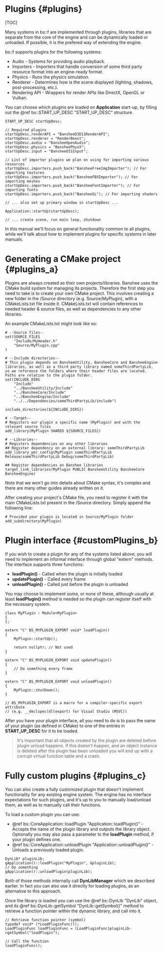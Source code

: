 Plugins						{#plugins}
===============
[TOC]

Many systems in bs::f are implemented through plugins, libraries that are separate from the core of the engine and can be dynamically loaded or unloaded. If possible, it is the prefered way of extending the engine.

bs::f supports plugins for the following systems:
 - Audio - Systems for providing audio playback.
 - Importers - Importers that handle conversion of some third party resource format into an engine-ready format.
 - Physics - Runs the physics simulation.
 - Renderer - Determines how is the scene displayed (lighting, shadows, post-processing, etc.). 
 - Rendering API - Wrappers for render APIs like DirectX, OpenGL or Vulkan.
 
You can choose which plugins are loaded on **Application** start-up, by filling out the @ref bs::START_UP_DESC "START_UP_DESC" structure.

~~~~~~~~~~~~~{.cpp}
START_UP_DESC startUpDesc;

// Required plugins
startUpDesc.renderAPI = "BansheeD3D11RenderAPI";
startUpDesc.renderer = "RenderBeast";
startUpDesc.audio = "BansheeOpenAudio";
startUpDesc.physics = "BansheePhysX";
startUpDesc.input = "BansheeOISInput";

// List of importer plugins we plan on using for importing various resources
startUpDesc.importers.push_back("BansheeFreeImgImporter"); // For importing textures
startUpDesc.importers.push_back("BansheeFBXImporter"); // For importing meshes
startUpDesc.importers.push_back("BansheeFontImporter"); // For importing fonts
startUpDesc.importers.push_back("BansheeSL"); // For importing shaders

// ... also set up primary window in startUpDesc ...

Application::startUp(startUpDesc);

// ... create scene, run main loop, shutdown
~~~~~~~~~~~~~ 
 
In this manual we'll focus on general functionality common to all plugins, while we'll talk about how to implement plugins for specific systems in later manuals. 

# Generating a CMake project {#plugins_a}
Plugins are always created as their own projects/libraries. Banshee uses the CMake build system for managing its projects. Therefore the first step you need to take is to create your own CMake project. This involves creating a new folder in the /Source directory (e.g. Source/MyPlugin), with a CMakeLists.txt file inside it. CMakeLists.txt will contain references to needed header & source files, as well as dependencies to any other libraries. 
 
An example CMakeLists.txt might look like so:
~~~~~~~~~~~~~
# --Source files--
set(SOURCE_FILES
	"Include/MyHeader.h"
	"Source/MyPlugin.cpp"	
)

# --Include directories--
# This plugin depends on BansheeUtility, BansheeCore and BansheeEngine libraries, as well as a third party library named someThirdPartyLib, so we reference the folders where their header files are located. Paths are relative to the plugin folder.
set(INCLUDE_DIRS
	"Include" 
	"../BansheeUtility/Include" 
	"../BansheeCore/Include"
	"../BansheeEngine/Include"
	"../../Dependencies/someThirdPartyLib/include")

include_directories(${INCLUDE_DIRS})	
	
# --Target--
# Registers our plugin a specific name (MyPlugin) and with the relevant source files
add_library(MyPlugin SHARED ${SOURCE_FILES})

# --Libraries--
# Registers dependencies on any other libraries
## Register dependency on an external library: someThirdPartyLib
add_library_per_config(MyPlugin someThirdPartyLib Release/someThirdPartyLib Debug/someThirdPartyLib)

## Register dependencies on Banshee libraries
target_link_libraries(MyPlugin PUBLIC BansheeUtility BansheeCore BansheeEngine)
~~~~~~~~~~~~~

Note that we won't go into details about CMake syntax, it's complex and there are many other guides already written on it.

After creating your project's CMake file, you need to register it with the main CMakeLists.txt present in the /Source directory. Simply append the following line:
~~~~~~~~~~~~~
# Provided your plugin is located in Source/MyPlugin folder
add_subdirectory(MyPlugin)
~~~~~~~~~~~~~

# Plugin interface {#customPlugins_b}
If you wish to create a plugin for any of the systems listed above, you will need to implement an informal interface through global "extern" methods. The interface supports three functions:
 - **loadPlugin()** - Called when the plugin is initially loaded
 - **updatePlugin()** - Called every frame
 - **unloadPlugin()** - Called just before the plugin is unloaded
 
You may choose to implement some, or none of these, although usually at least **loadPlugin()** method is needed so the plugin can register itself with the necessary system.
~~~~~~~~~~~~~{.cpp}
class MyPlugin : Module<MyPlugin>
{
};

extern "C" BS_MYPLUGIN_EXPORT void* loadPlugin()
{
	MyPlugin::startUp();

	return nullptr; // Not used
}

extern "C" BS_MYPLUGIN_EXPORT void updatePlugin()
{
	// Do something every frame
}

extern "C" BS_MYPLUGIN_EXPORT void unloadPlugin()
{
	MyPlugin::shutDown();
}

// BS_MYPLUGIN_EXPORT is a macro for a compiler-specific export attribute
// (e.g. __declspec(dllexport) for Visual Studio (MSVC))
~~~~~~~~~~~~~

After you have your plugin interface, all you need to do is to pass the name of your plugin (as defined in CMake) to one of the entries in **START_UP_DESC** for it to be loaded.

> It's important that all objects created by the plugin are deleted before plugin unload happens. If this doesn't happen, and an object instance is deleted after the plugin has been unloaded you will end up with a corrupt virtual function table and a crash. 

# Fully custom plugins {#plugins_c}
You can also create a fully customized plugin that doesn't implement functionality for any existing engine system. The engine has no interface expectations for such plugins, and it's up to you to manually load/unload them, as well as to manually call their functions.

To load a custom plugin you can use:
 - @ref bs::CoreApplication::loadPlugin "Application::loadPlugin()" - Accepts the name of the plugin library and outputs the library object. Optionally you may also pass a parameter to the **loadPlugin** method, if your plugin defines one.
 - @ref bs::CoreApplication::unloadPlugin "Application::unloadPlugin()" - Unloads a previously loaded plugin. 

~~~~~~~~~~~~~{.cpp}
DynLib* pluginLib;
gApplication()::loadPlugin("MyPlugin", &pluginLib);
// Do something
gApplication()::unloadPlugin(pluginLib);
~~~~~~~~~~~~~ 
 
Both of those methods internally call **DynLibManager** which we described earlier. In fact you can also use it directly for loading plugins, as an alternative to this approach.

Once the library is loaded you can use the @ref bs::DynLib "DynLib" object, and its @ref bs::DynLib::getSymbol "DynLib::getSymbol()" method to retrieve a function pointer within the dynamic library, and call into it. 
~~~~~~~~~~~~~{.cpp}
// Retrieve function pointer (symbol)
typedef void* (*LoadPluginFunc)();
LoadPluginFunc loadPluginFunc = (LoadPluginFunc)pluginLib->getSymbol("loadPlugin");

// Call the function
loadPluginFunc();
~~~~~~~~~~~~~